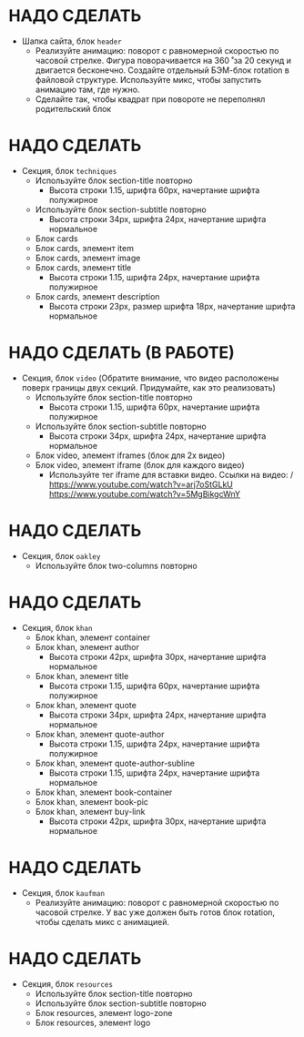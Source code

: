 # НАДО СДЕЛАТЬ
- Шапка сайта, блок `header`
	- Реализуйте анимацию: поворот с равномерной скоростью по часовой стрелке. Фигура поворачивается на 360 ̊ за 20 секунд и двигается бесконечно. Создайте отдельный БЭМ-блок rotation в файловой структуре. Используйте микс, чтобы запустить анимацию там, где нужно.
	- Сделайте так, чтобы квадрат при повороте не переполнял
	родительский блок

# НАДО СДЕЛАТЬ
- Секция, блок `techniques`
	- Используйте блок section-title повторно
		- Высота строки 1.15, шрифта 60px, начертание шрифта полужирное
	- Используйте блок section-subtitle повторно
		- Высота строки 34px, шрифта 24px, начертание шрифта нормальное
	- Блок cards
	- Блок cards, элемент item
	- Блок cards, элемент image
	- Блок cards, элемент title
		- Высота строки 1.15, шрифта 24px, начертание шрифта полужирное
	- Блок cards, элемент description
		- Высота строки 23px, размер шрифта 18px, начертание шрифта нормальное

# НАДО СДЕЛАТЬ (В РАБОТЕ)
- Секция, блок `video` (Обратите внимание, что видео расположены поверх границы двух
секций. Придумайте, как это реализовать)
	- Используйте блок section-title повторно
		- Высота строки 1.15, шрифта 60px, начертание шрифта полужирное
	- Используйте блок section-subtitle повторно
		- Высота строки 34px, шрифта 24px, начертание шрифта нормальное
	- Блок video, элемент iframes (блок для 2х видео)
	- Блок video, элемент iframe (блок для каждого видео)
		- Используйте тег iframe для вставки видео. Ссылки на видео: / https://www.youtube.com/watch?v=arj7oStGLkU https://www.youtube.com/watch?v=5MgBikgcWnY

# НАДО СДЕЛАТЬ
- Секция, блок `oakley`
	- Используйте блок two-columns повторно

# НАДО СДЕЛАТЬ
- Секция, блок `khan`
	- Блок khan, элемент container
	- Блок khan, элемент author
		- Высота строки 42px, шрифта 30px, начертание шрифта нормальное
	- Блок khan, элемент title
		- Высота строки 1.15, шрифта 60px, начертание шрифта полужирное
	- Блок khan, элемент quote
		- Высота строки 34px, шрифта 24px, начертание шрифта нормальное
	- Блок khan, элемент quote-author
		- Высота строки 1.15, шрифта 24px, начертание шрифта полужирное
	- Блок khan, элемент quote-author-subline
		- Высота строки 1.15, шрифта 24px, начертание шрифта нормальное
	- Блок khan, элемент book-container
	- Блок khan, элемент book-pic
	- Блок khan, элемент buy-link
		- Высота строки 42px, шрифта 30px, начертание шрифта нормальное

# НАДО СДЕЛАТЬ
- Секция, блок `kaufman`
	- Реализуйте анимацию: поворот с равномерной скоростью по часовой стрелке. У вас уже должен быть готов блок rotation, чтобы сделать микс с анимацией.

# НАДО СДЕЛАТЬ
- Секция, блок `resources`
	- Используйте блок section-title повторно
	- Используйте блок section-subtitle повторно
	- Блок resources, элемент logo-zone
	- Блок resources, элемент logo
